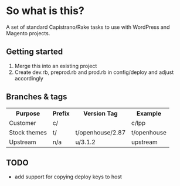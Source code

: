 # So what is this?

A set of standard Capistrano/Rake tasks to use with WordPress and Magento projects.

## Getting started
1. Merge this into an existing project
2. Create dev.rb, preprod.rb and prod.rb in config/deploy and adjust accordingly

## Branches &amp; tags

<table>
<tr><th>Purpose</th><th>Prefix</th><th>Version Tag</th><th>Example</th></tr>
<tr><td>Customer</td><td>c/</td><td>&nbsp;</td><td>c/lpp</td></tr>
<tr><td>Stock themes</td><td>t/</td><td>t/openhouse/2.87</td><td>t/openhouse</td></tr>
<tr><td>Upstream</td><td>n/a</td><td>u/3.1.2</td><td>upstream</td></tr>
</table>

## TODO
* add support for copying deploy keys to host
